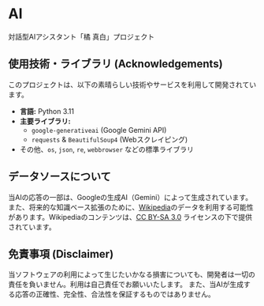 # AI
対話型AIアシスタント「橘 真白」プロジェクト







## 使用技術・ライブラリ (Acknowledgements)

このプロジェクトは、以下の素晴らしい技術やサービスを利用して開発されています。

*   **言語:** Python 3.11
*   **主要ライブラリ:**
    *   `google-generativeai` (Google Gemini API)
    *   `requests` & `BeautifulSoup4` (Webスクレイピング)
*   その他、`os`, `json`, `re`, `webbrowser` などの標準ライブラリ

## データソースについて

当AIの応答の一部は、Googleの生成AI（Gemini）によって生成されています。
また、将来的な知識ベース拡張のために、[Wikipedia](https://ja.wikipedia.org/)のデータを利用する可能性があります。Wikipediaのコンテンツは、[CC BY-SA 3.0](https://creativecommons.org/licenses/by-sa/3.0/deed.ja) ライセンスの下で提供されています。

## 免責事項 (Disclaimer)

当ソフトウェアの利用によって生じたいかなる損害についても、開発者は一切の責任を負いません。利用は自己責任でお願いいたします。
また、当AIが生成する応答の正確性、完全性、合法性を保証するものではありません。